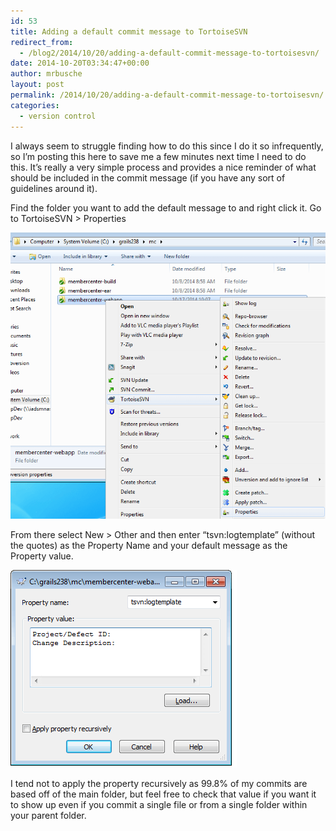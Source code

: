 ```yaml
---
id: 53
title: Adding a default commit message to TortoiseSVN
redirect_from:
  - /blog2/2014/10/20/adding-a-default-commit-message-to-tortoisesvn/
date: 2014-10-20T03:34:47+00:00
author: mrbusche
layout: post
permalink: /2014/10/20/adding-a-default-commit-message-to-tortoisesvn/
categories:
  - version control
---
```


I always seem to struggle finding how to do this since I do it so infrequently, so I&#8217;m posting this here to save me a few minutes next time I need to do this. It&#8217;s really a very simple process and provides a nice reminder of what should be included in the commit message (if you have any sort of guidelines around it).

Find the folder you want to add the default message to and right click it. Go to TortoiseSVN > Properties

<img src="images/2015/05/tortoisesvnproperties.png" alt="tortoisesvnproperties" />

From there select New > Other and then enter &#8220;tsvn:logtemplate&#8221; (without the quotes) as the Property Name and your default message as the Property value.

<img src="images/2015/05/log-description.png" alt="log description" />

I tend not to apply the property recursively as 99.8% of my commits are based off of the main folder, but feel free to check that value if you want it to show up even if you commit a single file or from a single folder within your parent folder.
